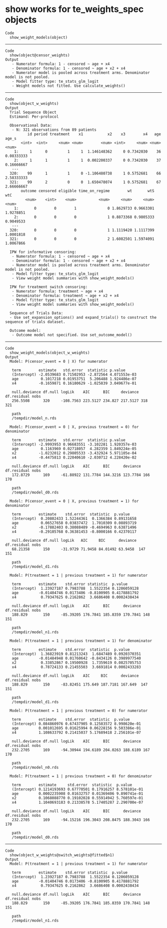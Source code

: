 # show works for te_weights_spec objects

    Code
      show_weight_models(object)

---

    Code
      show(object@censor_weights)
    Output
       - Numerator formula: 1 - censored ~ age + x4 
       - Denominator formula: 1 - censored ~ age + x2 + x4 
       - Numerator model is pooled across treatment arms. Denominator model is not pooled. 
       - Model fitter type: te_stats_glm_logit 
       - Weight models not fitted. Use calculate_weights() 

---

    Code
      show(object_w_weights)
    Output
      Trial Sequence Object 
      Estimand: Per-protocol 
       
      Observational Data: 
       - N: 321 observations from 89 patients 
              id period treatment    x1           x2    x3        x4   age      age_s
           <int>  <int>     <num> <num>        <num> <int>     <num> <num>      <num>
        1:     1      0         1     1  1.146148362     0 0.7342030    36 0.08333333
        2:     1      1         1     1  0.002200337     0 0.7342030    37 0.16666667
       ---                                                                           
      320:    99      1         1     0 -1.106480738     1 0.5752681    66 2.58333333
      321:    99      2         0     0  1.650478074     1 0.5752681    67 2.66666667
           outcome censored eligible time_on_regime        wt       wtS       wtC
             <num>    <int>    <num>          <num>     <num>     <num>     <num>
        1:       0        0        1              0 1.8629733 0.9663301 1.9278851
        2:       0        0        0              1 0.8873368 0.9805333 0.9049533
       ---                                                                       
      320:       0        0        0              1 1.1119420 1.1117399 1.0001818
      321:       0        0        0              2 1.6082501 1.5974091 1.0067866
       
      IPW for informative censoring: 
       - Numerator formula: 1 - censored ~ age + x4 
       - Denominator formula: 1 - censored ~ age + x2 + x4 
       - Numerator model is pooled across treatment arms. Denominator model is not pooled. 
       - Model fitter type: te_stats_glm_logit 
       - View weight model summaries with show_weight_models() 
       
      IPW for treatment switch censoring: 
       - Numerator formula: treatment ~ age + x4 
       - Denominator formula: treatment ~ age + x2 + x4 
       - Model fitter type: te_stats_glm_logit 
       - View weight model summaries with show_weight_models() 
       
      Sequence of Trials Data: 
      - Use set_expansion_options() and expand_trials() to construct the sequence of trials dataset. 
       
      Outcome model: 
       - Outcome model not specified. Use set_outcome_model() 

---

    Code
      show_weight_models(object_w_weights)
    Output
      Model: P(censor_event = 0 | X) for numerator 
       
       term        estimate   std.error  statistic p.value     
       (Intercept) -2.0539683 0.71502953 -2.872564 4.071553e-03
       age          0.1017218 0.01953751  5.206488 1.924486e-07
       x4          -0.1659871 0.16180629 -1.025839 3.049677e-01
       
       null.deviance df.null logLik    AIC      BIC     deviance df.residual nobs
       256.5508      320     -108.7563 223.5127 234.827 217.5127 318         321 
       
       path                
       /tempdir/model_n.rds
       
      Model: P(censor_event = 0 | X, previous treatment = 0) for denominator 
       
       term        estimate   std.error  statistic p.value     
       (Intercept) -2.9993953 0.96683551 -3.102281 1.920357e-03
       age          0.1163969 0.02718057  4.282359 1.849224e-05
       x2          -1.0232012 0.29805533 -3.432924 5.971105e-04
       x4          -0.4475813 0.22040610 -2.030712 4.228420e-02
       
       null.deviance df.null logLik    AIC      BIC      deviance df.residual nobs
       172.8729      169     -61.88922 131.7784 144.3216 123.7784 166         170 
       
       path                 
       /tempdir/model_d0.rds
       
      Model: P(censor_event = 0 | X, previous treatment = 1) for denominator 
       
       term        estimate    std.error  statistic  p.value   
       (Intercept)  0.20802433 1.52244361  0.1366384 0.89131658
       age          0.06527658 0.03837472  1.7010309 0.08893719
       x2          -0.17882403 0.38088489 -0.4694963 0.63871496
       x4          -0.29105768 0.36381453 -0.8000166 0.42370117
       
       null.deviance df.null logLik   AIC     BIC      deviance df.residual nobs
       68.21358      150     -31.9729 71.9458 84.01492 63.9458  147         151 
       
       path                 
       /tempdir/model_d1.rds
       
      Model: P(treatment = 1 | previous treatment = 1) for numerator 
       
       term        estimate    std.error statistic  p.value     
       (Intercept)  1.23927187 0.7983788  1.5522354 0.1206059128
       age         -0.01404746 0.0173406 -0.8100905 0.4178881792
       x4           0.79347625 0.2162862  3.6686408 0.0002438434
       
       null.deviance df.null logLik    AIC      BIC      deviance df.residual nobs
       188.829       150     -85.39205 176.7841 185.8359 170.7841 148         151 
       
       path                 
       /tempdir/model_n1.rds
       
      Model: P(treatment = 1 | previous treatment = 1) for denominator 
       
       term        estimate    std.error  statistic  p.value     
       (Intercept)  1.36823919 0.81213243  1.6847489 0.0920370351
       age         -0.01484948 0.01760642 -0.8434126 0.3989977540
       x2           0.33852867 0.19500928  1.7359619 0.0825705753
       x4           0.78724133 0.21455503  3.6691814 0.0002433283
       
       null.deviance df.null logLik    AIC     BIC      deviance df.residual nobs
       188.829       150     -83.82451 175.649 187.7181 167.649  147         151 
       
       path                 
       /tempdir/model_d1.rds
       
      Model: P(treatment = 1 | previous treatment = 0) for numerator 
       
       term        estimate    std.error  statistic  p.value     
       (Intercept) 0.084860976 0.67437905 0.12583572 8.998620e-01
       age         0.001012695 0.01625994 0.06228156 9.503386e-01
       x4          1.108633792 0.21415037 5.17689418 2.256101e-07
       
       null.deviance df.null logLik    AIC      BIC      deviance df.residual nobs
       232.2705      169     -94.30944 194.6189 204.0263 188.6189 167         170 
       
       path                 
       /tempdir/model_n0.rds
       
      Model: P(treatment = 1 | previous treatment = 0) for denominator 
       
       term        estimate     std.error  statistic  p.value     
       (Intercept) 0.1214193693 0.67770501 0.17916257 8.578101e-01
       age         0.0002235908 0.01632757 0.01369406 9.890741e-01
       x2          0.1068088770 0.19102028 0.55914942 5.760597e-01
       x4          1.1040693183 0.21338578 5.17405287 2.290700e-07
       
       null.deviance df.null logLik    AIC      BIC      deviance df.residual nobs
       232.2705      169     -94.15216 196.3043 208.8475 188.3043 166         170 
       
       path                 
       /tempdir/model_d0.rds
       

---

    Code
      show(object_w_weights@switch_weights@fitted$n1)
    Output
      Model: P(treatment = 1 | previous treatment = 1) for numerator 
       
       term        estimate    std.error statistic  p.value     
       (Intercept)  1.23927187 0.7983788  1.5522354 0.1206059128
       age         -0.01404746 0.0173406 -0.8100905 0.4178881792
       x4           0.79347625 0.2162862  3.6686408 0.0002438434
       
       null.deviance df.null logLik    AIC      BIC      deviance df.residual nobs
       188.829       150     -85.39205 176.7841 185.8359 170.7841 148         151 
       
       path                 
       /tempdir/model_n1.rds
       

